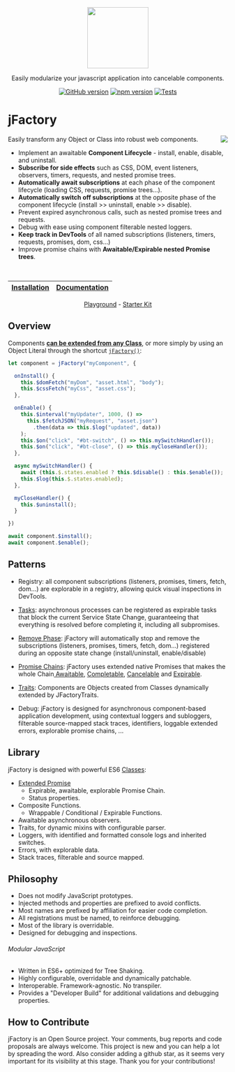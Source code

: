 
<div align="center" markdown="1">
<img width="140" src="https://jfactory-es.github.io/jfactory/img/jFactory.png">

Easily modularize your javascript application into cancelable components.<br>

[![GitHub version](https://img.shields.io/github/package-json/v/jfactory-es/jfactory.svg?label=git)](https://github.com/jfactory-es/jfactory)
[![npm version](https://img.shields.io/npm/v/jfactory.svg)](https://www.npmjs.com/package/jfactory)
[![Tests](https://github.com/jfactory-es/jfactory/workflows/Node%20CI/badge.svg)](#implementation)

</div>

# jFactory
<img align="right" src="https://jfactory-es.github.io/jfactory/img/pic1.png">
Easily transform any Object or Class into robust web components.

- Implement an awaitable **Component Lifecycle** - install, enable, disable, and uninstall.
- **Subscribe for side effects** such as CSS, DOM, event listeners, observers, timers, requests, and nested promise trees.
- **Automatically await subscriptions** at each phase of the component lifecycle (loading CSS, requests, promise trees...).
- **Automatically switch off subscriptions** at the opposite phase of the component lifecycle (install >> uninstall, enable >> disable).
- Prevent expired asynchronous calls, such as nested promise trees and requests.
- Debug with ease using component filterable nested loggers.
- **Keep track in DevTools** of all named subscriptions (listeners, timers, requests, promises, dom, css...)
- Improve promise chains with **Awaitable/Expirable nested Promise trees**.

<br>

<div align="center">

| [Installation](https://github.com/jfactory-es/jfactory/blob/master/docs/ref-import.md) | [Documentation](https://github.com/jfactory-es/jfactory/blob/master/docs/ref-index.md)                                                                                                                                |
|----------------------------------------------------------------------------------------|-----------------------------------------------------------------------------------------------------------------------------------------------------------------------------------------------------------------------|
 
[Playground](playground/README.md) -
[Starter Kit](https://github.com/jfactory-es/jfactory-starterkit)

</div>

<!--
## Learning

jFactory is an easy-to-learn library. Unlike a framework, it does not impose an architecture: you are free to use only what you need.
-->

## Overview

Components **[can be extended from any Class](https://github.com/jfactory-es/jfactory/blob/master/docs/ref-components.md)**,
or more simply by using an Object Literal through the shortcut [`jFactory()`](ref-components.md#create-a-component-literal):

```javascript
let component = jFactory("myComponent", {

  onInstall() {
    this.$domFetch("myDom", "asset.html", "body");
    this.$cssFetch("myCss", "asset.css");
  },

  onEnable() {
    this.$interval("myUpdater", 1000, () =>
      this.$fetchJSON("myRequest", "asset.json")
        .then(data => this.$log("updated", data))
    );
    this.$on("click", "#bt-switch", () => this.mySwitchHandler());
    this.$on("click", "#bt-close", () => this.myCloseHandler());
  },

  async mySwitchHandler() {
    await (this.$.states.enabled ? this.$disable() : this.$enable());
    this.$log(this.$.states.enabled);
  },

  myCloseHandler() {
    this.$uninstall();
  }

})

await component.$install();
await component.$enable();
```

<!--

## Supported APIs <img height="20" src="https://upload.wikimedia.org/wikipedia/commons/a/a7/React-icon.svg"> <img height="20" src="https://vuejs.org/images/logo.png"> <img height="20" src="https://jfactory-es.github.io/jfactory/img/HTML5.png">

jFactory supports **Vue.js**, **React**, and **HTML5 WebComponents** allowing components to automatically **uninstall** and **reinstall** their views.
See [Playground](playground/README.md).

-->

## Patterns

- Registry: all component subscriptions (listeners, promises, timers, fetch, dom...) are explorable in a registry, allowing quick visual inspections in DevTools.

- [Tasks](TraitTask.md): asynchronous processes can be registered as expirable tasks that block the current Service State Change, guaranteeing that everything is resolved before completing it, including all subpromises.

- [Remove Phase](TraitService-Phases.md#remove-phase): jFactory will automatically stop and remove the subscriptions (listeners, promises, timers, fetch, dom...) registered during an opposite state change (install/uninstall, enable/disable)

- [Promise Chains](JFactoryPromise.md): jFactory uses extended native Promises that makes the whole Chain[ Awaitable](JFactoryPromise.md#chain-awaitable), [Completable](JFactoryPromise.md#chain-completion--cancellation), [Cancelable](JFactoryPromise.md#chain-completion--cancellation) and [Expirable](JFactoryPromise.md#chain-expiration).

- [Traits](ref-components.md#create-a-component-base-class): Components are Objects created from Classes dynamically extended by JFactoryTraits.

- Debug: jFactory is designed for asynchronous component-based application development, using contextual loggers and subloggers,
  filterable source-mapped stack traces, identifiers, loggable extended errors, explorable promise chains, ...

## Library

jFactory is designed with powerful ES6 [Classes](ref-index.md#classes-internal-library):

- [Extended Promise](JFactoryPromise.md)
  - Expirable, awaitable, explorable Promise Chain.
  - Status properties.
- Composite Functions.
  - Wrappable / Conditional / Expirable Functions.
- Awaitable asynchronous observers.
- Traits, for dynamic mixins with configurable parser.
- Loggers, with identified and formatted console logs and inherited switches.
- Errors, with explorable data.
- Stack traces, filterable and source mapped.

## Philosophy

- Does not modify JavaScript prototypes.
- Injected methods and properties are prefixed to avoid conflicts.
- Most names are prefixed by affiliation for easier code completion.
- All registrations must be named, to reinforce debugging.
- Most of the library is overridable.
- Designed for debugging and inspections.

###### Modular JavaScript

- Written in ES6+ optimized for Tree Shaking.
- Highly configurable, overridable and dynamically patchable.
- Interoperable. Framework-agnostic. No transpiler.
- Provides a "Developer Build" for additional validations and debugging properties.

<!--
## Implementation

- Supports Vue.js, React and HTML5 Web Components
- Supports Promises, Listeners, Timers, Mutations, DOM, CSS   
- Dependencies: jQuery, Lodash
-->
## How to Contribute

jFactory is an Open Source project. Your comments, bug reports and code proposals are always welcome. This project is new and you can help a lot by spreading the word. Also consider adding a github star, as it seems very important for its visibility at this stage. Thank you for your contributions! 
